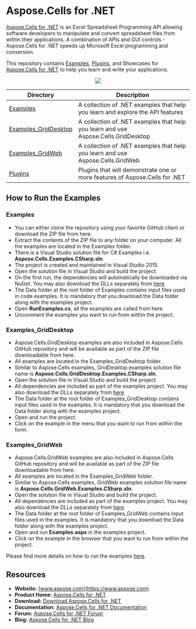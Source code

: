 # Aspose.Cells for .NET

[Aspose.Cells for .NET](https://products.aspose.com/cells/net) is an Excel Spreadsheet Programming API allowing software developers to manipulate and convert spreadsheet files from within their applications. A combination of APIs and GUI controls - Aspose.Cells for .NET speeds up Microsoft Excel programming and conversion.

This repository contains [Examples](Examples), [Plugins](Plugins), and Showcases for [Aspose.Cells for .NET](https://products.aspose.com/cells/net) to help you learn and write your applications.

<p align="center">
  <a title="Download ZIP" href="https://github.com/aspose-cells/Aspose.Cells-for-.NET/archive/master.zip">
    <img src="http://i.imgur.com/hwNhrGZ.png" />
  </a>
</p>
 

Directory | Description
--------- | -----------
[Examples](Examples)  | A collection of .NET examples that help you learn and explore the API features
[Examples_GridDesktop](Examples_GridDesktop)  | A collection of .NET examples that help you learn and use Aspose.Cells.GridDesktop
[Examples_GridWeb](Examples_GridWeb)  | A collection of .NET examples that help you learn and use Aspose.Cells.GridWeb
[Plugins](Plugins)  | Plugins that will demonstrate one or more features of Aspose.Cells for .NET

## How to Run the Examples

### Examples

* You can either clone the repository using your favorite GitHub client or download the ZIP file from here.
* Extract the contents of the ZIP file to any folder on your computer. All the examples are located in the Examples folder.
* There is a Visual Studio solution file for C# Examples i.e. **Aspose.Cells.Examples.CSharp.sln**.
* The project is created and maintained in Visual Studio 2015.
* Open the solution file in Visual Studio and build the project.
* On the first run, the dependencies will automatically be downloaded via NuGet. You may also download the DLLs separately from [here](https://downloads.aspose.com/cells/net)
* The Data folder at the root folder of Examples contains input files used in code examples. It is mandatory that you download the Data folder along with the examples project.
* Open **RunExamples.cs**, all the examples are called from here.
* Uncomment the examples you want to run from within the project.

### Examples_GridDesktop

* Aspose.Cells.GridDesktop examples are also included in Aspose.Cells GitHub repository and will be available as part of the ZIP file downloadable from here.
* All examples are located in the Examples_GridDesktop folder.
* Similar to Aspose.Cells examples, GridDesktop examples solution file name is **Aspose.Cells.GridDesktop.Examples.CSharp.sln**.
* Open the solution file in Visual Studio and build the project.
* All dependencies are included as part of the examples project. You may also download the DLLs separately from [here](https://downloads.aspose.com/cells/net)
* The Data folder at the root folder of Examples_GridDesktop contains input files used in the examples. It is mandatory that you download the Data folder along with the examples project.
* Open and run the project.
* Click on the example in the menu that you want to run from within the form.

### Examples_GridWeb

* Aspose.Cells.GridWeb examples are also included in Aspose.Cells GitHub repository and will be available as part of the ZIP file downloadable from here.
* All examples are located in the Examples_GridWeb folder.
* Similar to Aspose.Cells examples, GridWeb examples solution file name is **Aspose.Cells.GridWeb.Examples.CSharp.sln**.
* Open the solution file in Visual Studio and build the project.
* All dependencies are included as part of the examples project. You may also download the DLLs separately from [here](https://downloads.aspose.com/cells/net)
* The Data folder at the root folder of Examples_GridWeb contains input files used in the examples. It is mandatory that you download the Data folder along with the examples project.
* Open and run **Examples.aspx** in the examples project.
* Click on the example in the browser that you want to run from within the project.

Please find more details on how to run the examples [here](https://docs.aspose.com/display/cellsnet/How+to+Run+the+Examples).

## Resources

* **Website:** [www.aspose.com](https://www.aspose.com)
* **Product Home:** [Aspose.Cells for .NET](https://products.aspose.com/cells/net)
* **Download:** [Download Aspose.Cells for .NET](https://www.nuget.org/packages/Aspose.Cells)
* **Documentation:** [Aspose.Cells for .NET Documentation](https://docs.aspose.com//display/cellsnet/Home)
* **Forum:** [Aspose.Cells for .NET Forum](https://forum.aspose.com/c/cells)
* **Blog:** [Aspose.Cells for .NET Blog](https://blog.aspose.com/category/aspose-products/aspose-cells-product-family/)
